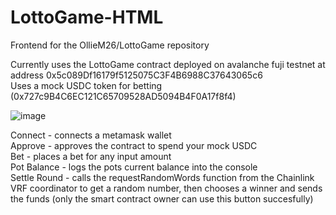 # LottoGame-HTML
Frontend for the OllieM26/LottoGame repository

Currently uses the LottoGame contract deployed on avalanche fuji testnet at address 0x5c089Df16179f5125075C3F4B6988C37643065c6 </br>
Uses a mock USDC token for betting (0x727c9B4C6EC121C65709528AD5094B4F0A17f8f4)

![image](https://user-images.githubusercontent.com/107412855/183887761-e84e3738-e180-4df9-beb7-ed27fbde4aa3.png)

Connect - connects a metamask wallet </br>
Approve - approves the contract to spend your mock USDC</br>
Bet - places a bet for any input amount</br>
Pot Balance - logs the pots current balance into the console</br>
Settle Round - calls the requestRandomWords function from the Chainlink VRF coordinator to get a random number, then chooses a winner and sends the funds (only the smart contract owner can use this button succesfully)</br>
